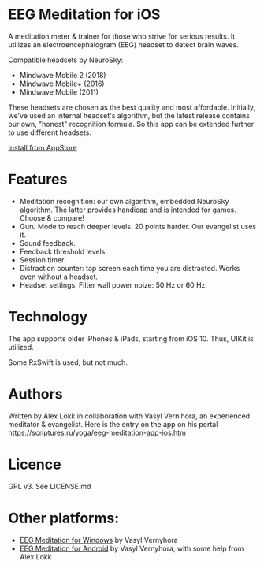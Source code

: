 # EEG Meditation for iOS

A meditation meter & trainer for those who strive for serious results.
It utilizes an electroencephalogram (EEG) headset to detect brain waves.

Compatible headsets by NeuroSky:
* Mindwave Mobile 2 (2018)
* Mindwave Mobile+ (2016)
* Mindwave Mobile (2011)

These headsets are chosen as the best quality and most affordable. Initially, we've used an internal headset's algorithm, but the latest release contains our own, "honest" recognition formula. So this app can be extended further to use different headsets.

[Install from AppStore](https://apps.apple.com/us/app/eeg-meditation/id1507006197?platform=iphone)

# Features

* Meditation recognition: our own algorithm, embedded NeuroSky algorithm. The latter provides handicap and is intended for games. Choose & compare!
* Guru Mode to reach deeper levels. 20 points harder. Our evangelist uses it.
* Sound feedback.
* Feedback threshold levels.
* Session timer.
* Distraction counter: tap screen each time you are distracted. Works even without a headset.
* Headset settings. Filter wall power noize: 50 Hz or 60 Hz.

# Technology
The app supports older iPhones & iPads, starting from iOS 10. Thus, UIKit is utilized.

Some RxSwift is used, but not much.

# Authors
Written by Alex Lokk in collaboration with Vasyl Vernihora, an experienced meditator & evangelist.
Here is the entry on the app on his portal https://scriptures.ru/yoga/eeg-meditation-app-ios.htm

# Licence

GPL v3. See LICENSE.md

# Other platforms:
* [EEG Meditation for Windows](https://scriptures.ru/yoga/eeg-meditation-app-win.htm) by Vasyl Vernyhora
* [EEG Meditation for Android](https://scriptures.ru/yoga/eeg-meditation-app.htm) by Vasyl Vernyhora, with some help from Alex Lokk
